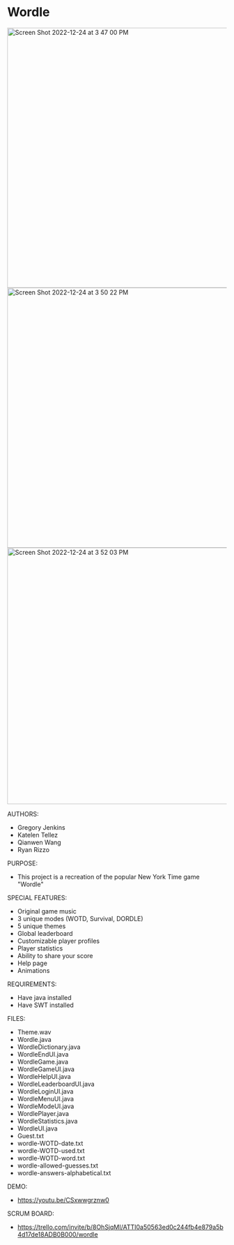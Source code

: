 # Wordle

<img width="596" alt="Screen Shot 2022-12-24 at 3 47 00 PM" src="https://user-images.githubusercontent.com/89487878/209450842-e40109a3-a6cd-4f2a-bf21-6e64bf2c20bb.png">
<img width="596" alt="Screen Shot 2022-12-24 at 3 50 22 PM" src="https://user-images.githubusercontent.com/89487878/209450843-fb3b57ed-13f5-4552-82eb-802daccb8a37.png">
<img width="588" alt="Screen Shot 2022-12-24 at 3 52 03 PM" src="https://user-images.githubusercontent.com/89487878/209450844-0215265e-181d-4cb2-a2fc-c2065457465a.png">


AUTHORS:
- Gregory Jenkins
- Katelen Tellez
- Qianwen Wang
- Ryan Rizzo

PURPOSE:
- This project is a recreation of the popular New York Time game "Wordle"

SPECIAL FEATURES:
- Original game music
- 3 unique modes (WOTD, Survival, DORDLE)
- 5 unique themes
- Global leaderboard
- Customizable player profiles
- Player statistics
- Ability to share your score
- Help page
- Animations


REQUIREMENTS:
- Have java installed
- Have SWT installed

FILES:
- Theme.wav
- Wordle.java
- WordleDictionary.java
- WordleEndUI.java
- WordleGame.java
- WordleGameUI.java
- WordleHelpUI.java
- WordleLeaderboardUI.java
- WordleLoginUI.java
- WordleMenuUI.java
- WordleModeUI.java
- WordlePlayer.java
- WordleStatistics.java
- WordleUI.java
- Guest.txt
- wordle-WOTD-date.txt
- wordle-WOTD-used.txt
- wordle-WOTD-word.txt
- wordle-allowed-guesses.txt
- wordle-answers-alphabetical.txt

DEMO:
- https://youtu.be/CSxwwgrznw0

SCRUM BOARD:
- https://trello.com/invite/b/8OhSjqMI/ATTI0a50563ed0c244fb4e879a5b4d17de18ADB0B000/wordle
